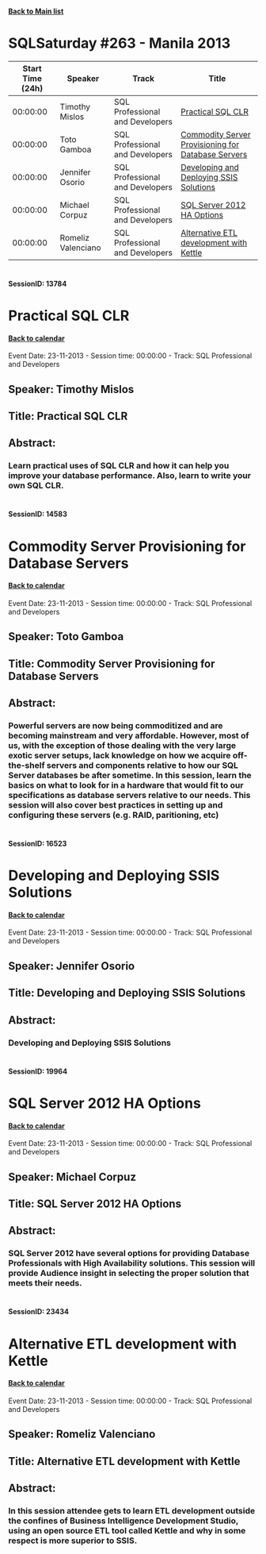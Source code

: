 #### [Back to Main list](index.md)
# SQLSaturday #263 - Manila 2013
Start Time (24h)|Speaker|Track|Title
---|---|---|---
00:00:00|Timothy Mislos|SQL Professional and Developers|[Practical SQL CLR](#sessionid-13784)
00:00:00|Toto Gamboa|SQL Professional and Developers|[Commodity Server Provisioning for Database Servers](#sessionid-14583)
00:00:00|Jennifer Osorio|SQL Professional and Developers|[Developing and Deploying SSIS Solutions](#sessionid-16523)
00:00:00|Michael Corpuz|SQL Professional and Developers|[SQL Server 2012 HA Options](#sessionid-19964)
00:00:00|Romeliz Valenciano|SQL Professional and Developers|[Alternative ETL development with Kettle](#sessionid-23434)
#  
#### SessionID: 13784
# Practical SQL CLR
#### [Back to calendar](#SQLSaturday-#263-Manila-2013)
Event Date: 23-11-2013 - Session time: 00:00:00 - Track: SQL Professional and Developers
## Speaker: Timothy Mislos
## Title: Practical SQL CLR
## Abstract:
### Learn practical uses of SQL CLR and how it can help you improve your database performance. Also, learn to write your own SQL CLR.
#  
#### SessionID: 14583
# Commodity Server Provisioning for Database Servers
#### [Back to calendar](#SQLSaturday-#263-Manila-2013)
Event Date: 23-11-2013 - Session time: 00:00:00 - Track: SQL Professional and Developers
## Speaker: Toto Gamboa
## Title: Commodity Server Provisioning for Database Servers
## Abstract:
### Powerful servers are now being commoditized and are becoming mainstream and very affordable. However, most of us, with the exception of  those dealing with the very large exotic server setups, lack knowledge on how we acquire off-the-shelf servers and components relative to how our SQL Server databases be after sometime. In this session, learn the basics on what to look for in a hardware that would fit to our specifications as database servers relative to our needs. This session will also cover best practices in setting up and configuring these servers (e.g. RAID, paritioning, etc)
#  
#### SessionID: 16523
# Developing and Deploying SSIS Solutions
#### [Back to calendar](#SQLSaturday-#263-Manila-2013)
Event Date: 23-11-2013 - Session time: 00:00:00 - Track: SQL Professional and Developers
## Speaker: Jennifer Osorio
## Title: Developing and Deploying SSIS Solutions
## Abstract:
### Developing and Deploying SSIS Solutions
#  
#### SessionID: 19964
# SQL Server 2012 HA Options
#### [Back to calendar](#SQLSaturday-#263-Manila-2013)
Event Date: 23-11-2013 - Session time: 00:00:00 - Track: SQL Professional and Developers
## Speaker: Michael Corpuz
## Title: SQL Server 2012 HA Options
## Abstract:
### SQL Server 2012 have several options for providing Database Professionals with High Availability solutions. This session will provide Audience insight in selecting the proper solution that meets their needs.
#  
#### SessionID: 23434
# Alternative ETL development with Kettle
#### [Back to calendar](#SQLSaturday-#263-Manila-2013)
Event Date: 23-11-2013 - Session time: 00:00:00 - Track: SQL Professional and Developers
## Speaker: Romeliz Valenciano
## Title: Alternative ETL development with Kettle
## Abstract:
### In this session attendee gets to learn ETL development outside the confines of Business Intelligence Development Studio, using an open source ETL tool called Kettle and why in some respect is more superior to SSIS. 
